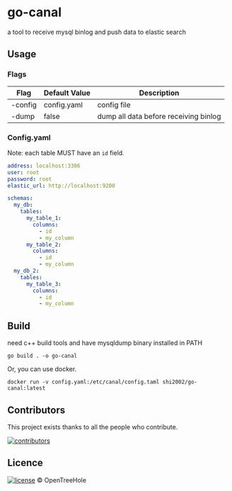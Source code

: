 # go-canal
a tool to receive mysql binlog and push data to elastic search

## Usage

### Flags
| Flag    | Default Value | Description                           |
|---------|---------------|---------------------------------------|
| -config | config.yaml   | config file                           |
| -dump   | false         | dump all data before receiving binlog |

### Config.yaml

Note: each table MUST have an `id` field.

```yaml
address: localhost:3306
user: root
password: root
elastic_url: http://localhost:9200

schemas:
  my_db:
    tables:
      my_table_1:
        columns:
          - id
          - my_column
      my_table_2:
        columns:
          - id
          - my_column
  my_db_2:
    tables:
      my_table_3:
        columns:
          - id
          - my_column
```

## Build

need c++ build tools and have mysqldump binary installed in PATH
```shell
go build . -o go-canal
```

Or, you can use docker.
```shell
docker run -v config.yaml:/etc/canal/config.taml shi2002/go-canal:latest
```

## Contributors

This project exists thanks to all the people who contribute.

<a href="https://github.com/OpenTreeHole/go-canal/graphs/contributors">
  <img src="https://contrib.rocks/image?repo=OpenTreeHole/go-canal"  alt="contributors"/>
</a>

## Licence

[![license](https://img.shields.io/github/license/OpenTreeHole/go-canal)](https://github.com/OpenTreeHole/go-canal/blob/master/LICENSE)
© OpenTreeHole